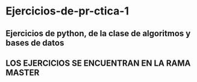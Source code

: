 # Ejercicios-de-pr-ctica-1
Ejercicios de python, de la clase de algoritmos y bases de datos
--------------------------------------------------
LOS EJERCICIOS SE ENCUENTRAN EN LA RAMA MASTER
-------------------------------------------------
